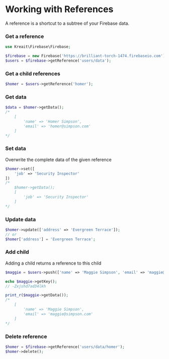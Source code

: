 # Working with References

A reference is a shortcut to a subtree of your Firebase data.

### Get a reference

```php
use Kreait\Firebase\Firebase;

$firebase = new Firebase('https://brilliant-torch-1474.firebaseio.com');
$users = $firebase->getReference('users/data');
```

### Get a child references

```php
$homer = $users->getReference('homer');
```

### Get data

```php
$data = $homer->getData();
/*
    [
        'name' => 'Homer Simpson',
        'email' => 'homer@simpson.com'
    ]
*/
```

### Set data

Overwrite the complete data of the given reference

```php
$homer->set([
    'job' => 'Security Inspector'
])
/*
    $homer->getData();
    [
        'job' => 'Security Inspector'
    ]
*/
```

### Update data

```php
$homer->update(['address' => 'Evergreen Terrace']);
// or
$homer['address'] = 'Evergreen Terrace';
```

### Add child

Adding a child returns a reference to this child

```php
$maggie = $users->push(['name' => 'Maggie Simpson', 'email' => 'maggie@simpson.com']);

echo $maggie->getKey();
// -Zxjshd7ad34lkh

print_r($maggie->getData());
/*
    [
        'name' => 'Maggie Simpson',
        'email' => 'maggie@simpson.com'
    ]
*/
```

### Delete reference

```php
$homer = $firebase->getReference('users/data/homer');
$homer->delete();
```